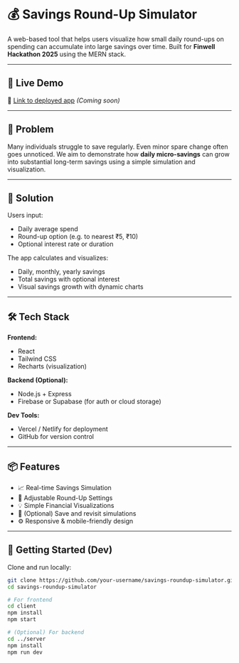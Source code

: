 # 💰 Savings Round-Up Simulator

A web-based tool that helps users visualize how small daily round-ups on spending can accumulate into large savings over time. Built for **Finwell Hackathon 2025** using the MERN stack.

---

## 🚀 Live Demo

🔗 [Link to deployed app](#) *(Coming soon)*

---

## 📌 Problem

Many individuals struggle to save regularly. Even minor spare change often goes unnoticed. We aim to demonstrate how **daily micro-savings** can grow into substantial long-term savings using a simple simulation and visualization.

---

## 🧠 Solution

Users input:
- Daily average spend  
- Round-up option (e.g. to nearest ₹5, ₹10)  
- Optional interest rate or duration  

The app calculates and visualizes:
- Daily, monthly, yearly savings  
- Total savings with optional interest  
- Visual savings growth with dynamic charts

---

## 🛠️ Tech Stack

**Frontend:**
- React
- Tailwind CSS
- Recharts (visualization)

**Backend (Optional):**
- Node.js + Express
- Firebase or Supabase (for auth or cloud storage)

**Dev Tools:**
- Vercel / Netlify for deployment
- GitHub for version control

---

## 📦 Features

- 📈 Real-time Savings Simulation
- 🔄 Adjustable Round-Up Settings
- 💡 Simple Financial Visualizations
- 🔐 (Optional) Save and revisit simulations
- ⚙️ Responsive & mobile-friendly design

---

## 🧪 Getting Started (Dev)

Clone and run locally:

```bash
git clone https://github.com/your-username/savings-roundup-simulator.git
cd savings-roundup-simulator

# For frontend
cd client
npm install
npm start

# (Optional) For backend
cd ../server
npm install
npm run dev
